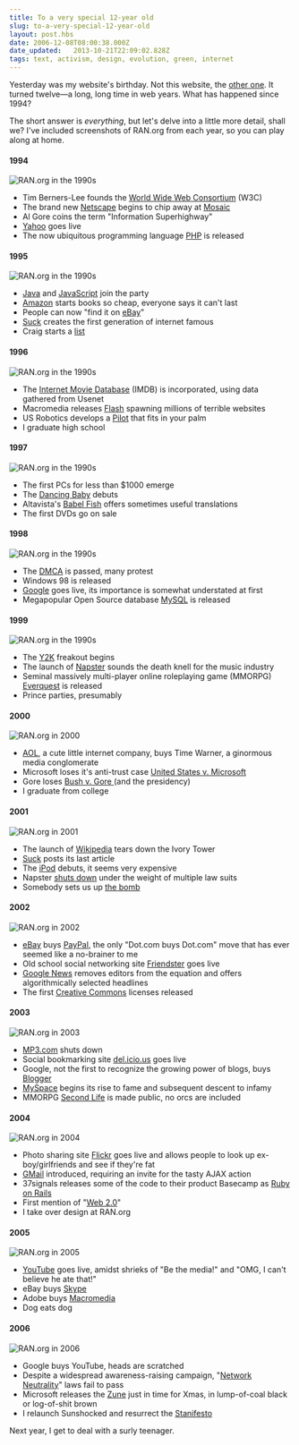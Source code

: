 ```yaml
---
title: To a very special 12-year old
slug: to-a-very-special-12-year-old
layout: post.hbs
date: 2006-12-08T08:00:38.000Z
date_updated:   2013-10-21T22:09:02.828Z
tags: text, activism, design, evolution, green, internet
---
```


Yesterday was my website's birthday. Not this website, the <a href="http://ran.org/" title="RAN.org">other one</a>. It turned twelve&mdash;a long, long time in web years. What has happened since 1994?<!--more-->

The short answer is <em>everything</em>, but let's delve into a little more detail, shall we? I've included screenshots of RAN.org from each year, so you can play along at home.

<h4>1994</h4>
<img src="https://assets.stanifesto.com/images/2006/12/ran1990s.jpg" alt="RAN.org in the 1990s" />
<ul>
<li>Tim Berners-Lee founds the <a href="http://www.w3.org/" title="W3.org">World Wide Web Consortium</a> (W3C)</li>
<li>The brand new <a href="http://www.netscape.com/" title="Netscape.com">Netscape</a> begins to chip away at <a href="ftp://ftp.ncsa.uiuc.edu/Mosaic/" title="Download it from the NCSA">Mosaic</a></li>
<li>Al Gore coins the term "Information Superhighway"</li>
<li><a href="http://yahoo.com/" title="Yahoo.com">Yahoo</a> goes live</li>
<li>The now ubiquitous programming language <a href="http://www.php.net/" title="PHP.net">PHP</a> is released</li>
</ul>

<h4>1995</h4>
<img src="https://assets.stanifesto.com/images/2006/12/ran1990s.jpg" alt="RAN.org in the 1990s" />
<ul>
<li><a href="http://java.sun.com/" title="Java at Sun.com">Java</a> and <a href="http://en.wikipedia.org/wiki/JavaScript" title="JavaScript on Wikipedia">JavaScript</a> join the party</li>
<li><a href="http://amazon.com/" title="Amazon.com">Amazon</a> starts books so cheap, everyone says it can't last</li>
<li>People can now "find it on <a href="http://ebay.com/" title="eBay.com">eBay</a>"</li>
<li><a href="http://suck.com/" title="Suck.com">Suck</a> creates the first generation of  internet famous</li>
<li>Craig starts a <a href="http://craigslist.com/" title="Craig's List">list</a></li>
</ul>

<h4>1996</h4>
<img src="https://assets.stanifesto.com/images/2006/12/ran1990s.jpg" alt="RAN.org in the 1990s" />
<ul>
<li>The <a href="http://imdb.com/" title="IMDB.com">Internet Movie Database</a> (IMDB) is incorporated, using data gathered from Usenet</li>
<li>Macromedia releases <a href="http://www.adobe.com/shockwave/download/index.cgi?P1_Prod_Version=ShockwaveFlash" title="Adobe's Download Center">Flash</a> spawning millions of terrible websites</li>
<li>US Robotics develops a <a href="http://www.palm.com/us/" title="Palm.com">Pilot</a> that fits in your palm</li>
<li>I graduate high school</li>
</ul>

<h4>1997</h4>
<img src="https://assets.stanifesto.com/images/2006/12/ran1990s.jpg" alt="RAN.org in the 1990s" />
<ul>
<li>The first PCs for less than $1000 emerge</li>
<li>The <a href="http://www.burningpixel.com/Baby/Babygif.htm" title="The Dancing Baby on Burning Pixel">Dancing Baby</a> debuts</li>
<li>Altavista's <a href="http://babelfish.altavista.com/" title="Babel Fish at Altavista">Babel Fish</a> offers sometimes useful translations</li>
<li>The first DVDs go on sale</li>
</ul>

<h4>1998</h4>
<img src="https://assets.stanifesto.com/images/2006/12/ran1990s.jpg" alt="RAN.org in the 1990s" />
<ul>
<li>The <a href="http://en.wikipedia.org/wiki/DMCA" title="DMCA on Wikipedia">DMCA</a> is passed, many protest</li>
<li>Windows 98 is released</li>
<li><a href="http://google.com/">Google</a> goes live, its importance is somewhat understated at first</li>
<li>Megapopular Open Source database <a href="http://www.mysql.com/" title="MySQL.com">MySQL</a> is released</li>
</ul>

<h4>1999</h4>
<img src="https://assets.stanifesto.com/images/2006/12/ran1990s.jpg" alt="RAN.org in the 1990s" />
<ul>
<li>The <a href="http://en.wikipedia.org/wiki/Y2K" title="Y2K on Wikipedia">Y2K</a> freakout begins</li>
<li>The launch of <a href="http://www.napster.com/" title="Napster.com">Napster</a> sounds the death knell for the music industry</li>
<li>Seminal massively multi-player online roleplaying game (MMORPG) <a href="http://everquest.station.sony.com/" title="Everquest at Sony.com">Everquest</a> is released</li>
<li>Prince parties, presumably</li>
</ul>

<h4>2000</h4>
<img src="https://assets.stanifesto.com/images/2006/12/ran2000.jpg" alt="RAN.org in 2000" />
<ul>
<li><a href="http://www.aol.com/" title="AOL.com">AOL</a>, a cute little internet company, buys Time Warner, a ginormous media conglomerate</li>
<li>Microsoft loses it's anti-trust case <a href="http://www.usdoj.gov/atr/cases/ms_index.htm" title="US Dept of Justice">United States v. Microsoft</a></li>
<li>Gore loses <a href="http://www.law.cornell.edu/supct/html/00-949.ZPC.html" title="Decision on Cornell.edu">Bush v. Gore </a>(and the presidency)</li>
<li>I graduate from college</li>
</ul>

<h4>2001</h4>
<img src="https://assets.stanifesto.com/images/2006/12/ran2001.jpg" alt="RAN.org in 2001" />
<ul>
<li>The launch of <a href="http://wikipedia.org/" title="Wikipedia.org">Wikipedia</a> tears down the Ivory Tower</li>
<li><a href="http://suck.com/" title="Suck.com">Suck</a> posts its last article</li>
<li>The <a href="http://www.apple.com/ipod/ipod.html" title="Apple's iPod">iPod</a> debuts, it seems very expensive</li>
<li>Napster <a href="http://en.wikipedia.org/wiki/Napster#Shutdown" title="Napster on Wikipedia">shuts down</a> under the weight of multiple law suits</li>
<li>Somebody sets us up <a href="http://allyourbase.planettribes.gamespy.com/index.shtml" title="AYBABTU">the bomb</a></li>
</ul>

<h4>2002</h4>
<img src="https://assets.stanifesto.com/images/2006/12/ran2002.jpg" alt="RAN.org in 2002" />
<ul>
<li><a href="http://ebay.com/" title="eBay.com">eBay</a> buys <a href="http://paypal.com/" title="PayPal.com">PayPal</a>, the only "Dot.com buys Dot.com" move that has ever seemed like a no-brainer to me</li>
<li>Old school social networking site <a href="http://allyourbase.planettribes.gamespy.com/index.shtml" title="Friendster.com">Friendster</a> goes live</li>
<li><a href="http://news.google.com/" title="Google News">Google News</a> removes editors from the equation and offers algorithmically selected headlines</li>
<li>The first <a href="http://creativecommons.org/" title="CreativeCommons.org">Creative Commons</a> licenses released</li>
</ul>

<h4>2003</h4>
<img src="https://assets.stanifesto.com/images/2006/12/ran2003.jpg" alt="RAN.org in 2003" />
<ul>
<li><a href="http://www.mp3.com/off-topic-discussion/anybody-here-remember-the-old-mp3.com-from-2000/topic/15-113329/msgs.html" title="Discussion of the old MP3.com, on the new MP3.com">MP3.com</a> shuts down</li>
<li>Social bookmarking site <a href="http://del.icio.us/" title="Del.icio.us">del.icio.us</a> goes live</li>
<li>Google, not the first to recognize the growing power of blogs, buys <a href="http://blogger.com/" title="Blogger.com">Blogger</a></li>
<li><a href="http://mypsace.com/" title="MySpace.com">MySpace</a> begins its rise to fame and subsequent descent to infamy</li>
<li>MMORPG <a href="http://secondlife.com/" title="SecondLife.com">Second Life</a> is made public, no orcs are included</li>
</ul>

<h4>2004</h4>
<img src="https://assets.stanifesto.com/images/2006/12/ran2004.jpg" alt="RAN.org in 2004" />
<ul>
<li>Photo sharing site <a href="http://flickr.com/" title="Flickr.com">Flickr</a> goes live and allows people to look up ex-boy/girlfriends and see if they're fat</li>
<li><a href="http://mail.google.com/mail/help/intl/en/about.html" title="About GMail">GMail</a> introduced, requiring an invite for the tasty AJAX action</li>
<li>37signals releases some of the code to their product Basecamp as <a href="http://www.rubyonrails.org/" title="RubyOnRails.org">Ruby on Rails</a></li>
<li>First mention of "<a href="http://www.oreillynet.com/pub/a/oreilly/tim/news/2005/09/30/what-is-web-20.html" title="'What is Web 2.0?' on O'ReillyNet">Web 2.0</a>"</li>
<li>I take over design at RAN.org</li>
</ul>

<h4>2005</h4>
<img src="https://assets.stanifesto.com/images/2006/12/ran2005.jpg" alt="RAN.org in 2005" />
<ul>
<li><a href="http://youtube.com/" title="YouTube.com">YouTube</a> goes live, amidst shrieks of "Be the media!" and "OMG, I can't believe he ate that!"</li>
<li>eBay buys <a href="http://skype.com/" title="Skype.com">Skype</a></li>
<li>Adobe buys <a href="http://en.wikipedia.org/wiki/Macromedia" title="Macromedia on Wikipedia">Macromedia</a></li>
<li>Dog eats dog</li>
</ul>

<h4>2006</h4>
<img src="https://assets.stanifesto.com/images/2006/12/ran2006.jpg" alt="RAN.org in 2006" />
<ul>
<li>Google buys YouTube, heads are scratched</li>
<li>Despite a widespread awareness-raising campaign, "<a href="http://www.savetheinternet.com/" title="SaveTheInternet.com">Network Neutrality</a>" laws fail to pass</li>
<li>Microsoft releases the <a href="http://www.zune.net/en-US/" title="Zune.net">Zune</a> just in time for Xmas, in lump-of-coal black or log-of-shit brown</li>
<li>I relaunch Sunshocked and resurrect the <a href="http://sunshocked.com/stanifesto/" title="Stanifesto on Sunshocked.com">Stanifesto</a></li>
</ul>

Next year, I get to deal with a surly teenager.
